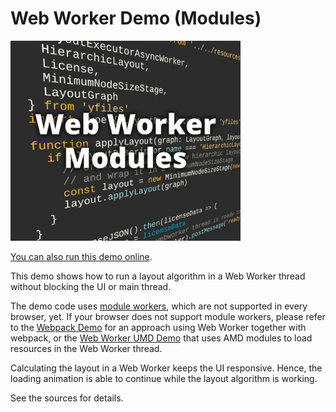 # Web Worker Demo (Modules)

<img src="../../resources/image/webworkermodules.png" alt="demo-thumbnail" height="320"/>

[You can also run this demo online](https://live.yworks.com/demos/loading/webworker-modules/index.html).

This demo shows how to run a layout algorithm in a Web Worker thread without blocking the UI or main thread.

The demo code uses [module workers](https://web.dev/module-workers/), which are not supported in every browser, yet. If your browser does not support module workers, please refer to the [Webpack Demo](../../loading/webpack/README.html) for an approach using Web Worker together with webpack, or the [Web Worker UMD Demo](../../loading/webworker-umd/index.html) that uses AMD modules to load resources in the Web Worker thread.

Calculating the layout in a Web Worker keeps the UI responsive. Hence, the loading animation is able to continue while the layout algorithm is working.

See the sources for details.
